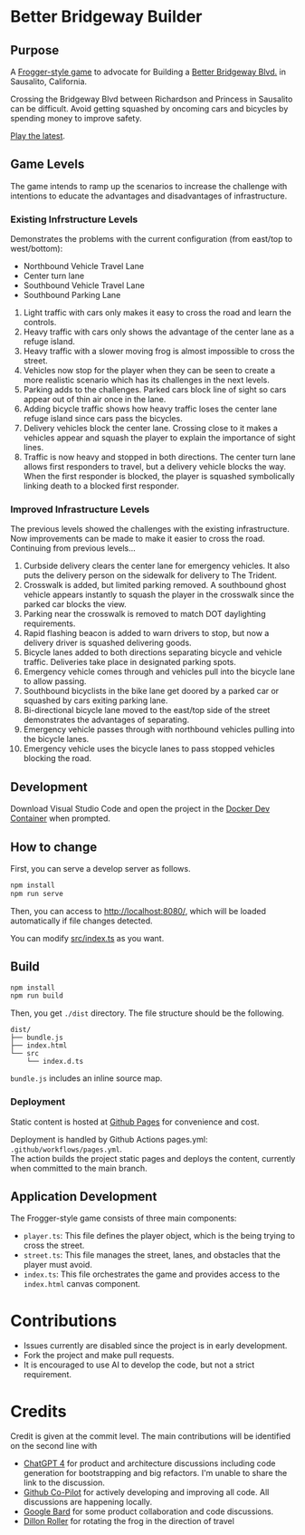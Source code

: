 # Better Bridgeway Builder

## Purpose

A [Frogger-style game](https://froggerclassic.appspot.com/) to advocate for Building a [Better Bridgeway Blvd.](https://www.betterbridgeway.org/) in Sausalito, California. 


Crossing the Bridgeway Blvd between Richardson and Princess in Sausalito can be difficult. Avoid getting squashed by oncoming cars and bicycles by spending money to improve safety. 

[Play the latest](https://aroller.github.io/better-bridgeway-builder/). 

## Game Levels

The game intends to ramp up the scenarios to increase the challenge with 
intentions to educate the advantages and disadvantages of infrastructure. 

### Existing Infrstructure Levels

Demonstrates the problems with the current configuration (from east/top to west/bottom):
* Northbound Vehicle Travel Lane
* Center turn lane 
* Southbound Vehicle Travel Lane
* Southbound Parking Lane

1. Light traffic with cars only makes it easy to cross the road and learn the controls.
2. Heavy traffic with cars only shows the advantage of the center lane as a refuge island. 
3. Heavy traffic with a slower moving frog is almost impossible to cross the street.  
4. Vehicles now stop for the player when they can be seen to create a more realistic scenario which has its challenges in the next levels.  
5. Parking adds to the challenges. Parked cars block line of sight so cars appear out of thin air once in the lane. 
6. Adding bicycle traffic shows how heavy traffic loses the center lane refuge island since cars pass the bicycles. 
7. Delivery vehicles block the center lane. Crossing close to it makes a vehicles appear and squash the player to explain the importance of sight lines.  
8. Traffic is now heavy and stopped in both directions. The center turn lane allows first responders to travel, but a delivery vehicle blocks the way.  When the first responder is blocked, the player is squashed symbolically linking death to a blocked first responder. 

### Improved Infrastructure Levels

The previous levels showed the challenges with the existing infrastructure.  Now improvements can be made to make it easier to cross the road. Continuing from previous levels...


1. Curbside delivery clears the center lane for emergency vehicles. It also puts the delivery person on the sidewalk for delivery to The Trident. 
2. Crosswalk is added, but limited parking removed. A southbound ghost vehicle appears instantly to squash the player in the crosswalk since the parked car blocks the view. 
3. Parking near the crosswalk is removed to match DOT daylighting requirements.
4. Rapid flashing beacon is added to warn drivers to stop, but now a delivery driver is squashed delivering goods. 
5. Bicycle lanes added to both directions separating bicycle and vehicle traffic.  Deliveries take place in designated parking spots. 
6. Emergency vehicle comes through and vehicles pull into the bicycle lane to allow passing.
7.  Southbound bicyclists in the bike lane get doored by a parked car or squashed by cars exiting parking lane.
8.  Bi-directional bicycle lane moved to the east/top side of the street demonstrates the advantages of separating. 
9.  Emergency vehicle passes through with northbound vehicles pulling into the bicycle lanes.
10. Emergency vehicle uses the bicycle lanes to pass stopped vehicles blocking the road. 

## Development

Download Visual Studio Code and open the project in the [Docker Dev Container](https://code.visualstudio.com/docs/devcontainers/containers) when prompted. 


## How to change

First, you can serve a develop server as follows.

```bash
npm install
npm run serve
```

Then, you can access to <http://localhost:8080/>, which will be loaded automatically if file changes detected.

You can modify [src/index.ts](src/index.ts) as you want.

## Build

```bash
npm install
npm run build
```

Then, you get `./dist` directory. The file structure should be the following.

```
dist/
├── bundle.js
├── index.html
└── src
    └── index.d.ts
```

`bundle.js` includes an inline source map.

### Deployment

Static content is hosted at [Github Pages](https://aroller.github.io/better-bridgeway-builder/) for convenience and cost. 

Deployment is handled by Github Actions pages.yml: `.github/workflows/pages.yml`.  
The action builds the project static pages and deploys the content, currently when committed to the main branch.


## Application Development 

The Frogger-style game consists of three main components:

- `player.ts`: This file defines the player object, which is the being trying to cross the street.
- `street.ts`: This file manages the street, lanes, and obstacles that the player must avoid.
- `index.ts`: This file orchestrates the game and provides access to the `index.html` canvas component.

# Contributions

* Issues currently are disabled since the project is in early development.
* Fork the project and make pull requests.
* It is encouraged to use AI to develop the code, but not a strict requirement.

# Credits

Credit is given at the commit level. The main contributions will be identified on the second line with 

* [ChatGPT 4](https://chat.openai.com/) for product and architecture discussions including code generation for bootstrapping and big refactors. I'm unable to share the link to the discussion.
* [Github Co-Pilot](https://github.com/features/copilot) for actively developing and improving all code. All discussions are happening locally. 
* [Google Bard](https://g.co/bard/share/625bfc03158c) for some product collaboration and code discussions.
* [Dillon Roller](https://github.com/Dillon-Roller) for rotating the frog in the direction of travel




